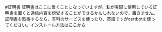 #証明書
証明書はここに置くことになっていますが、私が実際に使用している証明書を置くと通信内容を傍受することができるかもしれないので、置きません。  
証明書を取得するなら、有料のサービスを使ったり、英語ですがcertbotを使ってください。[インストール方法はここから](https://certbot.eff.org/instructions)